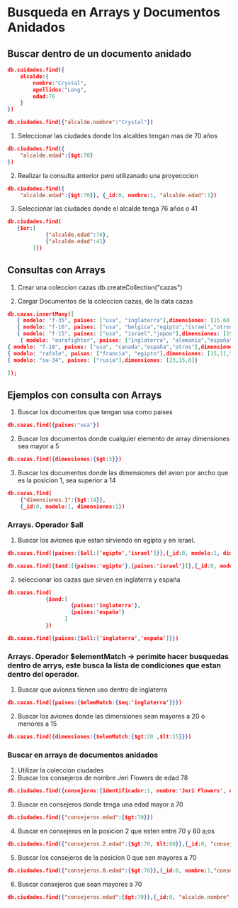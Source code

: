 # Busqueda en Arrays y Documentos Anidados

## Buscar dentro de un documento anidado
```json
db.cuidades.find({
    alcalde:{
        nombre:"Crystal",
        apellidos:"Long",
        edad:76
    }
})

db.ciudades.find({"alcalde.nombre":"Crystal"})
```
1. Seleccionar las ciudades donde los alcaldes tengan mas de 70 años 
```json
db.ciudades.find({
    "alcalde.edad":{$gt:70}
})
```
2. Realizar la consulta anterior pero utilizanado una proyecccion
```json
db.ciudades.find({
    "alcalde.edad":{$gt:70}}, {_id:0, nombre:1, "alcalde.edad":1})
```
3. Seleccionar las ciudades donde el alcalde tenga 76 años o 41
```json
db.ciudades.find(
   {$or:[
            {"alcalde.edad":76},
            {"alcalde.edad":41}
        ]})
```


## Consultas con Arrays

1. Crear una coleccion cazas 
db.createCollection("cazas")

2. Cargar Documentos de la coleccion cazas, de la data cazas 
```json
db.cazas.insertMany([
   { modelo: "f-35", paises: ["usa", "inglaterra"],dimensiones: [15.60,10.70,4.36]},
   { modelo: "f-16", paises: ["usa", "belgica","egipto","israel","otros"],dimensiones: [15,9.96,4]},
   { modelo: "f-15", paises: ["usa", "israel","japon"],dimensiones: [19,13,6]},
    { modelo: "eurofighter", paises: ["inglaterra", "alemania","españa","italia"],dimensiones: [16,11,4]},
{ modelo: "f-18", paises: ["usa", "canada","españa","otros"],dimensiones: [17.07,11.43,4.66]},
{ modelo: "rafale", paises: ["francia", "egipto"],dimensiones: [15,11,5]},
{ modelo: "su-34", paises: ["rusia"],dimensiones: [23,15,6]}

]);
```

## Ejemplos con consulta con Arrays

1. Buscar los documentos que tengan usa como paises
```json
db.cazas.find({paises:"usa"})
```
2. Buscar los documentos donde cualquier elemento de array dimensiones sea mayor a 5
```json
db.cazas.find({dimensiones:{$gt:5}})
```

3. Buscar los documentos donde las dimensiones del avion por ancho que es la posicion 1, sea superior a 14

```json
db.cazas.find(
    {"dimensiones.1":{$gt:14}},
    {_id:0, modelo:1, dimensiones:1})
```

###   Arrays. Operador $all

1. Buscar los aviones que estan sirviendo en egipto y en israel.
```json
db.cazas.find({paises:{$all:['egipto','israel']}},{_id:0, modelo:1, dimensiones:1}))

db.cazas.find({$and:[{paises:'egipto'},{paises:'israel'}]},{_id:0, modelo:1, dimensiones:1}))
```

2. seleccionar los cazas que sirven en inglaterra y españa
```json
db.cazas.find(  
            {$and:[
                    {paises:'inglaterra'},
                    {paises:'españa'}
                  ]
            })

db.cazas.find({paises:{$all:['inglaterra','españa']}})
```


### Arrays. Operador $elementMatch -> perimite hacer busquedas dentro de arrys, este busca la lista de condiciones que estan dentro del operador.

1. Buscar que aviones tienen uso dentro de inglaterra

```json
db.cazas.find({paises:{$elemMatch:{$eq:'inglaterra'}}})
```

2. Buscar los aviones donde las dimensiones sean mayores a 20 o menores a 15
```json
db.cazas.find({dimensiones:{$elemMatch:{$gt:20 ,$lt:15}}})
```

### Buscar en arrays de documentos anidados 

1. Utilizar la coleccion ciudades
2. Buscar los consejeros de nombre Jeri Flowers de edad 78

```json
db.ciudades.find({consejeros:{identificador:1, nombre:'Jeri Flowers', edad:78}})
```

3. Buscar en consejeros donde tenga una edad mayor a 70
```json
db.ciudades.find({"consejeros.edad":{$gt:70}})
```
4. Buscar en consejeros en la posicion 2 que esten entre 70 y 80 a;os
```json
db.ciudades.find({"consejeros.2.edad":{$gt:70, $lt:80}},{_id:0, "consejeros.edad":1, "consejeros.nombre":1})
```
5. Buscar los consejeros de la posicion 0 que sen mayores a 70
```json
db.ciudades.find({"consejeros.0.edad":{$gt:70}},{_id:0, nombre:1,"consejeros.nombre":1, "consejeros.edad":1})
```
6. Buscar consejeros que sean mayores a 70
```json
db.ciudades.find({"consejeros.edad":{$gt:70}},{_id:0, "alcalde.nombre":1,"alcalde.edad":1})
```
